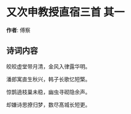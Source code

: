 # 又次申教授直宿三首  其一

**作者**: 傅察

## 诗词内容

皎皎虚堂带月清，金风入律露华明。

潘郎寓直生秋兴，韩子长歌忆短檠。

惊鹊遶枝巢未稳，幽虫寻砌隐余声。

却嫌诗思撩归梦，数尽髙城长短更。


